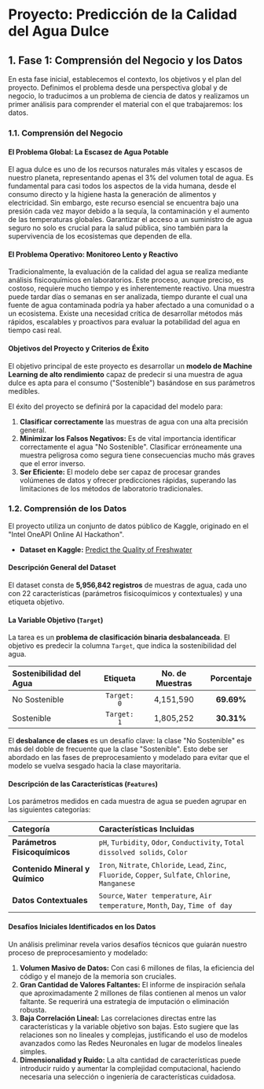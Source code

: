 # Proyecto: Predicción de la Calidad del Agua Dulce

## 1. Fase 1: Comprensión del Negocio y los Datos

En esta fase inicial, establecemos el contexto, los objetivos y el plan del proyecto. Definimos el problema desde una perspectiva global y de negocio, lo traducimos a un problema de ciencia de datos y realizamos un primer análisis para comprender el material con el que trabajaremos: los datos.

### 1.1. Comprensión del Negocio

#### El Problema Global: La Escasez de Agua Potable

El agua dulce es uno de los recursos naturales más vitales y escasos de nuestro planeta, representando apenas el 3% del volumen total de agua. Es fundamental para casi todos los aspectos de la vida humana, desde el consumo directo y la higiene hasta la generación de alimentos y electricidad. Sin embargo, este recurso esencial se encuentra bajo una presión cada vez mayor debido a la sequía, la contaminación y el aumento de las temperaturas globales. Garantizar el acceso a un suministro de agua seguro no solo es crucial para la salud pública, sino también para la supervivencia de los ecosistemas que dependen de ella.

#### El Problema Operativo: Monitoreo Lento y Reactivo

Tradicionalmente, la evaluación de la calidad del agua se realiza mediante análisis fisicoquímicos en laboratorios. Este proceso, aunque preciso, es costoso, requiere mucho tiempo y es inherentemente reactivo. Una muestra puede tardar días o semanas en ser analizada, tiempo durante el cual una fuente de agua contaminada podría ya haber afectado a una comunidad o a un ecosistema. Existe una necesidad crítica de desarrollar métodos más rápidos, escalables y proactivos para evaluar la potabilidad del agua en tiempo casi real.

#### Objetivos del Proyecto y Criterios de Éxito

El objetivo principal de este proyecto es desarrollar un **modelo de Machine Learning de alto rendimiento** capaz de predecir si una muestra de agua dulce es apta para el consumo ("Sostenible") basándose en sus parámetros medibles.

El éxito del proyecto se definirá por la capacidad del modelo para:
1.  **Clasificar correctamente** las muestras de agua con una alta precisión general.
2.  **Minimizar los Falsos Negativos:** Es de vital importancia identificar correctamente el agua "No Sostenible". Clasificar erróneamente una muestra peligrosa como segura tiene consecuencias mucho más graves que el error inverso.
3.  **Ser Eficiente:** El modelo debe ser capaz de procesar grandes volúmenes de datos y ofrecer predicciones rápidas, superando las limitaciones de los métodos de laboratorio tradicionales.

### 1.2. Comprensión de los Datos

El proyecto utiliza un conjunto de datos público de Kaggle, originado en el "Intel OneAPI Online AI Hackathon".

- **Dataset en Kaggle:** [Predict the Quality of Freshwater](https://www.kaggle.com/datasets/naiborhujosua/predict-the-quality-of-freshwater)

#### Descripción General del Dataset

El dataset consta de **5,956,842 registros** de muestras de agua, cada uno con 22 características (parámetros fisicoquímicos y contextuales) y una etiqueta objetivo.

#### La Variable Objetivo (`Target`)

La tarea es un **problema de clasificación binaria desbalanceada**. El objetivo es predecir la columna `Target`, que indica la sostenibilidad del agua.

| Sostenibilidad del Agua | Etiqueta | No. de Muestras | Porcentaje |
| :--- | :---: | :---: | :---: |
| No Sostenible | `Target: 0` | 4,151,590 | **69.69%** |
| Sostenible | `Target: 1` | 1,805,252 | **30.31%** |

El **desbalance de clases** es un desafío clave: la clase "No Sostenible" es más del doble de frecuente que la clase "Sostenible". Esto debe ser abordado en las fases de preprocesamiento y modelado para evitar que el modelo se vuelva sesgado hacia la clase mayoritaria.

#### Descripción de las Características (`Features`)

Los parámetros medidos en cada muestra de agua se pueden agrupar en las siguientes categorías:

| Categoría | Características Incluidas |
| :--- | :--- |
| **Parámetros Fisicoquímicos** | `pH`, `Turbidity`, `Odor`, `Conductivity`, `Total dissolved solids`, `Color` |
| **Contenido Mineral y Químico**| `Iron`, `Nitrate`, `Chloride`, `Lead`, `Zinc`, `Fluoride`, `Copper`, `Sulfate`, `Chlorine`, `Manganese` |
| **Datos Contextuales** | `Source`, `Water temperature`, `Air temperature`, `Month`, `Day`, `Time of day` |

#### Desafíos Iniciales Identificados en los Datos

Un análisis preliminar revela varios desafíos técnicos que guiarán nuestro proceso de preprocesamiento y modelado:

1.  **Volumen Masivo de Datos:** Con casi 6 millones de filas, la eficiencia del código y el manejo de la memoria son cruciales.
2.  **Gran Cantidad de Valores Faltantes:** El informe de inspiración señala que aproximadamente 2 millones de filas contienen al menos un valor faltante. Se requerirá una estrategia de imputación o eliminación robusta.
3.  **Baja Correlación Lineal:** Las correlaciones directas entre las características y la variable objetivo son bajas. Esto sugiere que las relaciones son no lineales y complejas, justificando el uso de modelos avanzados como las Redes Neuronales en lugar de modelos lineales simples.
4.  **Dimensionalidad y Ruido:** La alta cantidad de características puede introducir ruido y aumentar la complejidad computacional, haciendo necesaria una selección o ingeniería de características cuidadosa.
